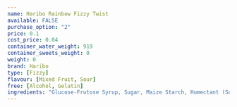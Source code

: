 ```yaml
---
name: Haribo Rainbow Fizzy Twist
available: FALSE
purchase_option: "2"
price: 0.1
cost_price: 0.04
container_water_weight: 919
container_sweets_weight: 0
weight: 0
brand: Haribo
type: [Fizzy]
flavour: [Mixed Fruit, Sour]
free: [Alcohol, Gelatin]
ingredients: "Glucose-Frutose Syrup, Sugar, Maize Starch, Humectant (Sorbitol) Wheat Flour, Emulsifier (Soya Lecithin: E471) Citric Acid, Malic Acid, Acidity Regulator (Calcium Citrate, Sodium Malate) Glazing Agents (Carnauba Wax). Colours: Curcumin, Titanium Dioxide, Copper Chlorophyll. Flavours: Elderberry Concentrate, Aronia, Blackcurrant Concentrate, Grape Concentrate"
---
```

